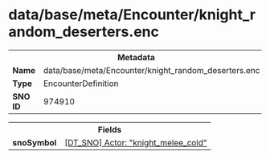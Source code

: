 <h1>data/base/meta/Encounter/knight_random_deserters.enc</h1><table><tr><th colspan="100%">Metadata</th></tr><tr><td><b>Name</b></td><td>data/base/meta/Encounter/knight_random_deserters.enc</td></tr><tr><td><b>Type</b></td><td>EncounterDefinition</td></tr><tr><td><b>SNO ID</b></td><td>974910</td></tr></table>

<table><tr><th colspan="100%">Fields</th></tr><tr><td><b>snoSymbol</b></td><td><a href="..\Actor\knight_melee_cold.acr">[DT_SNO] Actor: "knight_melee_cold"</a></td></tr></table>

